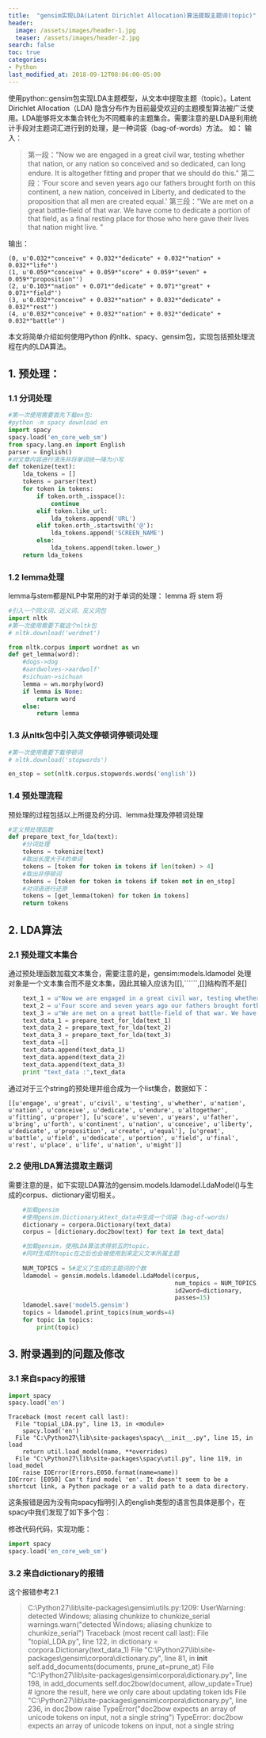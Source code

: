 ```yaml
---
title:  "gensim实现LDA(Latent Dirichlet Allocation)算法提取主题词(topic)"
header:
  image: /assets/images/header-1.jpg
  teaser: /assets/images/header-2.jpg
search: false
toc: true
categories:
- Python
last_modified_at: 2018-09-12T08:06:00-05:00
---
```



使用python::gensim包实现LDA主题模型，从文本中提取主题（topic）。Latent Dirichlet Allocation（LDA) 隐含分布作为目前最受欢迎的主题模型算法被广泛使用。LDA能够将文本集合转化为不同概率的主题集合。需要注意的是LDA是利用统计手段对主题词汇进行到的处理，是一种词袋（bag-of-words）方法。
如：
输入：

> 第一段："Now we are engaged in a great civil war, testing whether that nation, or any nation so conceived and so dedicated, can long endure. It is altogether fitting and proper that we should do this."
> 第二段：'Four score and seven years ago our fathers brought forth on this continent, a new nation, conceived in Liberty, and dedicated to the proposition that all men are created equal.'
> 第三段："We are met on a great battle-field of that war. We have come to dedicate a portion of that field, as a final resting place for those who here gave their lives that nation might live. "

输出：

    (0, u'0.032*"conceive" + 0.032*"dedicate" + 0.032*"nation" + 0.032*"life"')
    (1, u'0.059*"conceive" + 0.059*"score" + 0.059*"seven" + 0.059*"proposition"')
    (2, u'0.103*"nation" + 0.071*"dedicate" + 0.071*"great" + 0.071*"field"')
    (3, u'0.032*"conceive" + 0.032*"nation" + 0.032*"dedicate" + 0.032*"rest"')
    (4, u'0.032*"conceive" + 0.032*"nation" + 0.032*"dedicate" + 0.032*"battle"')

本文将简单介绍如何使用Python 的nltk、spacy、gensim包，实现包括预处理流程在内的LDA算法。
## 1. 预处理：
### 1.1 分词处理
```python
#第一次使用需要首先下载en包:
#python -m spacy download en
import spacy
spacy.load('en_core_web_sm')
from spacy.lang.en import English
parser = English()
#对文章内容进行清洗并将单词统一降为小写
def tokenize(text):
    lda_tokens = []
    tokens = parser(text)
    for token in tokens:
        if token.orth_.isspace():
            continue
        elif token.like_url:
            lda_tokens.append('URL')
        elif token.orth_.startswith('@'):
            lda_tokens.append('SCREEN_NAME')
        else:
            lda_tokens.append(token.lower_)
    return lda_tokens
```
### 1.2 lemma处理
lemma与stem都是NLP中常用的对于单词的处理：
lemma 将
stem  将
```python
#引入一个同义词、近义词、反义词包
import nltk
#第一次使用需要下载这个nltk包
# nltk.download('wordnet')

from nltk.corpus import wordnet as wn
def get_lemma(word):
    #dogs->dog
    #aardwolves->aardwolf'
    #sichuan->sichuan
    lemma = wn.morphy(word)
    if lemma is None:
        return word
    else:
        return lemma
```
### 1.3 从nltk包中引入英文停顿词停顿词处理
```python
#第一次使用需要下载停顿词
# nltk.download('stopwords')

en_stop = set(nltk.corpus.stopwords.words('english'))
```
### 1.4 预处理流程
预处理的过程包括以上所提及的分词、lemma处理及停顿词处理
```python
#定义预处理函数
def prepare_text_for_lda(text):
    #分词处理
    tokens = tokenize(text)
    #取出长度大于4的单词
    tokens = [token for token in tokens if len(token) > 4]
    #取出非停顿词
    tokens = [token for token in tokens if token not in en_stop]
    #对词语进行还原
    tokens = [get_lemma(token) for token in tokens]
    return tokens
```
## 2. LDA算法
### 2.1 预处理文本集合
通过预处理函数加载文本集合，需要注意的是，gensim:models.ldamodel 处理对象是一个文本集合而不是文本集，因此其输入应该为[[],``````,[]]结构而不是[]
```python 
    text_1 = u"Now we are engaged in a great civil war, testing whether that nation, or any nation so conceived and so dedicated, can long endure. It is altogether fitting and proper that we should do this."
    text_2 = u'Four score and seven years ago our fathers brought forth on this continent, a new nation, conceived in Liberty, and dedicated to the proposition that all men are created equal.'
    text_3 = u"We are met on a great battle-field of that war. We have come to dedicate a portion of that field, as a final resting place for those who here gave their lives that nation might live. "
    text_data_1 = prepare_text_for_lda(text_1)
    text_data_2 = prepare_text_for_lda(text_2)
    text_data_3 = prepare_text_for_lda(text_3)
    text_data =[]
    text_data.append(text_data_1)
    text_data.append(text_data_2)
    text_data.append(text_data_3)
    print "text_data :",text_data
```
通过对于三个string的预处理并组合成为一个list集合，数据如下：

    [[u'engage', u'great', u'civil', u'testing', u'whether', u'nation', u'nation', u'conceive', u'dedicate', u'endure', u'altogether', u'fitting', u'proper'], [u'score', u'seven', u'years', u'father', u'bring', u'forth', u'continent', u'nation', u'conceive', u'liberty', u'dedicate', u'proposition', u'create', u'equal'], [u'great', u'battle', u'field', u'dedicate', u'portion', u'field', u'final', u'rest', u'place', u'life', u'nation', u'might']]


### 2.2 使用LDA算法提取主题词
需要注意的是，如下实现LDA算法的gensim.models.ldamodel.LdaModel()与生成的corpus、dictionary密切相关。
```python
    #加载gensim 
    #使用gensim.Dictionary从text_data中生成一个词袋（bag-of-words)
    dictionary = corpora.Dictionary(text_data)
    corpus = [dictionary.doc2bow(text) for text in text_data]

    #加载gensim，使用LDA算法求得前五的topic，
    #同时生成的topic在之后也会被使用到来定义文本所属主题
    
    NUM_TOPICS = 5#定义了生成的主题词的个数
    ldamodel = gensim.models.ldamodel.LdaModel(corpus,              
    	                                       num_topics = NUM_TOPICS,
    	                                       id2word=dictionary,
    	                                       passes=15)
    ldamodel.save('model5.gensim')
    topics = ldamodel.print_topics(num_words=4)
    for topic in topics:
        print(topic)
```
## 3. 附录遇到的问题及修改
### 3.1 来自spacy的报错
```python
import spacy
spacy.load('en')
```
    Traceback (most recent call last):
      File "topial_LDA.py", line 13, in <module>
        spacy.load('en')
      File "C:\Python27\lib\site-packages\spacy\__init__.py", line 15, in load
        return util.load_model(name, **overrides)
      File "C:\Python27\lib\site-packages\spacy\util.py", line 119, in load_model
        raise IOError(Errors.E050.format(name=name))
    IOError: [E050] Can't find model 'en'. It doesn't seem to be a shortcut link, a Python package or a valid path to a data directory.

这条报错是因为没有向spacy指明引入的english类型的语言包具体是那个，在spacy中我们发现了如下多个包：

修改代码代码，实现功能：
```python
import spacy
spacy.load('en_core_web_sm')
```
### 3.2 来自dictionary的报错
这个报错参考2.1

> C:\Python27\lib\site-packages\gensim\utils.py:1209: UserWarning:
> detected Windows; aliasing chunkize to chunkize_serial  
> warnings.warn("detected Windows; aliasing chunkize to
> chunkize_serial") Traceback (most recent call last):   File
> "topial_LDA.py", line 122, in <module>
>     dictionary = corpora.Dictionary(text_data_1)   File "C:\Python27\lib\site-packages\gensim\corpora\dictionary.py", line 81,
> in __init__
>     self.add_documents(documents, prune_at=prune_at)   File "C:\Python27\lib\site-packages\gensim\corpora\dictionary.py", line
> 198, in add_documents
>     self.doc2bow(document, allow_update=True)  # ignore the result, here we only care about updating token ids   File
> "C:\Python27\lib\site-packages\gensim\corpora\dictionary.py", line
> 236, in doc2bow
>     raise TypeError("doc2bow expects an array of unicode tokens on input, not a single string") TypeError: doc2bow expects an array of
> unicode tokens on input, not a single string

